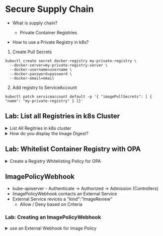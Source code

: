 # Secure Supply Chain

* What is supply chain?
  * Private Container Registries

* How to use a Private Registry in k8s?
1. Create Pull Secrets
```
kubectl create secret docker-registry my-private-registry \
  --docker-server=my-private-registry-server \
  --docker-username=username \
  --docker-password=password \
  --docker-email=email
```

2. Add registry to ServiceAccount
```
kubectl patch serviceaccount default -p '{ "imagePullSecrets": [ { "name": "my-private-registry" } ]}'
```

## Lab: List all Registries in k8s Cluster


<details>
<summary>List All Regitries in k8s cluster</summary>

```
kubectl get pod -A -oyaml | grep "image: "
```

</details>


<details>
<summary>How do you display the Image Digest?</summary>

```
kubectl -n kube-system get pod kube-apiserver-cks-master -oyaml

# look under 
# status
#   containerStatuses
#     imageID: docker-pullable://k8s.gcr.io/kube-apiserver@sha256:XXXXXXX
```
</details>

## Lab: Whitelist Container Registry with OPA
<details>
<summary>Create a Registry Whitelisting Policy for OPA</summary>

1. create the ContraintTemplate
```yaml
apiVersion: templates.gatekeeper.sh/v1beta1
kind: ConstraintTemplate
metadata:
  name: k8sTrustedTemplate
spec:
  crd:
    spec:
      names:
        kind: K8sTrustedImages
  targets:
  - target: admission.k8s.gatekeeper.sh
    rego: |
      package k8strustedimages

      violation[{"msg": msg}]
        image := input.review.object.spec.containers[_].image
        not.startswith(image, "docker.io/")
        not startswith(image, "k8s.gcr.io/")
        msg := "not trusted image"

```

2. Create the constraint
```yaml
apiVersion: constraints.gatekeeper.sh/v1beta1
kind: K8sTrustedImages
metadata:
  name: pod-trusted-images
spec:
  match:
    kinds:
      - apiGroups: [""]
        kinds: ["Pod"]

```

3. Try to create a pod
```
# you should get a violation
kubectl run nginx --image=nginx

# The image registry must always be specified
kubectl run nginx --image=docker.io/nginx

```
</details>

## ImagePolicyWebhook

* kube-apiserver - Authenticate -> Authorized -> Admission (Controllers)
* ImagePolicyWebhook contacts an External Service
* External Service revices a "kind":"ImageReview"
  * Allow / Deny based on Criteria

### Lab: Creating an ImagePolicyWebhook

<details>
<summary>use an External Webhook for Image Policy</summary>
1. Enable in kube-apiserver manifest
```
# it is assumed that the OPA is removed 
# in kube-apiserver manifest

--enable-admission-plugins=NodeRestriction,ImagePolicyWebhook
--admission-control-config-file=/etc/kubernetes/admission/admission_config.yaml
```

2. Check /var/log/pods/
# you should see ImagePolicyWebhook no config specified

Example ImagePolicyWebhook


</details>